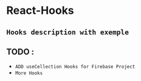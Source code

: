 # React-Hooks
## ``Hooks description with exemple``

## TODO :
* `ADD useCellection Hooks for Firebase Project`
* `More Hooks `
